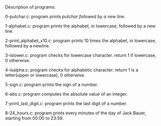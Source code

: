 Description of programs:

0-putchar.c: program prints _putchar followed by a new line._

1-alphabet.c: program prints the alphabet, in lowercase, followed by a new line.

2-print_alphabet_x10.c: program prints 10 times the alphabet, in lowercase, followed by a newline.

3-islower.c: program checks for lowercase character. return 1 if lowercase, 0 otherwise.

4-isalpha.c: program checks for alphabetic character. return 1 is a letter(upper or lowercase), 0 otherwise.

5-sign.c: program prints the sign of a number.

6-abs.c: program computes the absolute value of an integer.

7-print_last_digit.c: program prints the last digit of a number.

8-24_hours.c: program prints every minutes of the day of Jack Bauer, starting from 00:00 to 23:59.

